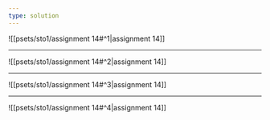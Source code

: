 ```yaml
---
type: solution
---
```


![[psets/sto1/assignment 14#^1|assignment 14]]

---

![[psets/sto1/assignment 14#^2|assignment 14]]

---

![[psets/sto1/assignment 14#^3|assignment 14]]

---

![[psets/sto1/assignment 14#^4|assignment 14]]
